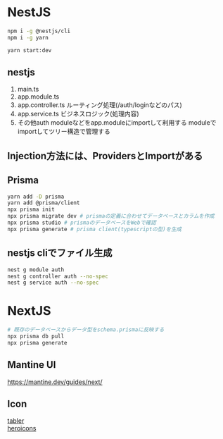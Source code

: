 # NestJS
```bash
npm i -g @nestjs/cli
npm i -g yarn

yarn start:dev
```

## nestjs

1. main.ts
2. app.module.ts
3. app.controller.ts
   ルーティング処理(/auth/loginなどのパス)
4. app.service.ts
   ビジネスロジック(処理内容)
5. その他auth moduleなどをapp.moduleにimportして利用する
   moduleでimportしてツリー構造で管理する

## Injection方法には、ProvidersとImportがある

## Prisma

```bash
yarn add -D prisma
yarn add @prisma/client
npx prisma init
npx prisma migrate dev # prismaの定義に合わせてデータベースとカラムを作成
npx prisma studio # prismaのデータベースをWebで確認
npx prisma generate # prisma client(typescriptの型)を生成
```

## nestjs cliでファイル生成

```bash
nest g module auth
nest g controller auth --no-spec
nest g service auth --no-spec
```

# NextJS
```bash
# 既存のデータベースからデータ型をschema.prismaに反映する
npx prisma db pull
npx prisma generate
```

## Mantine UI

https://mantine.dev/guides/next/

## Icon

[tabler](https://tabler.io/icons)<br>
[heroicons](https://heroicons.com/)<br>

